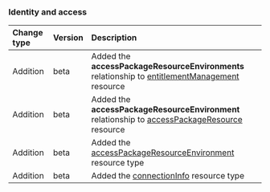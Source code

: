 ### Identity and access

| **Change type** | **Version** | **Description** |
|:---|:---|:---|
|Addition|beta|Added the **accessPackageResourceEnvironments** relationship to [entitlementManagement](https://docs.microsoft.com/en-us/graph/api/resources/entitlementManagement?view=graph-rest-beta) resource|
|Addition|beta|Added the **accessPackageResourceEnvironment** relationship to [accessPackageResource](https://docs.microsoft.com/en-us/graph/api/resources/accessPackageResource?view=graph-rest-beta) resource|
|Addition|beta|Added the [accessPackageResourceEnvironment](https://docs.microsoft.com/en-us/graph/api/resources/accessPackageResourceEnvironment?view=graph-rest-beta) resource type|
|Addition|beta|Added the [connectionInfo](https://docs.microsoft.com/en-us/graph/api/resources/connectionInfo?view=graph-rest-beta) resource type|
